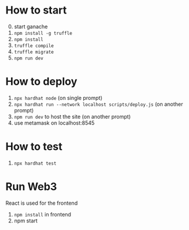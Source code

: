 # How to start

0. start ganache
1. `npm install -g truffle`
2. `npm install`
3. `truffle compile`
4. `truffle migrate`
5. `npm run dev`

# How to deploy
1. `npx hardhat node` (on single prompt)
2. `npx hardhat run --network localhost scripts/deploy.js` (on another prompt)
3. `npm run dev` to host the site (on another prompt)
4. use metamask on localhost:8545

# How to test
1. `npx hardhat test` 

# Run Web3

React is used for the frontend

1. `npm install` in frontend
2. npm start

